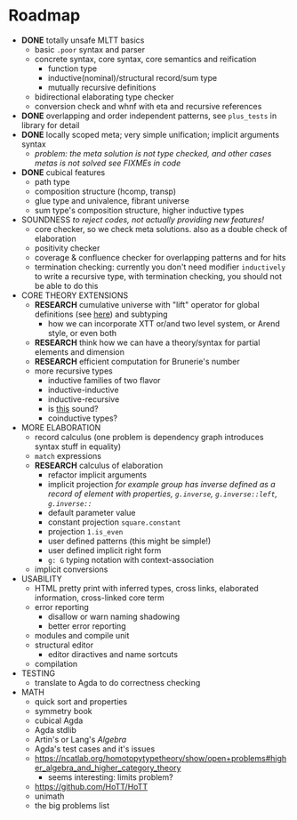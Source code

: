 # Roadmap

* **DONE** totally unsafe MLTT basics
    * basic `.poor` syntax and parser
    * concrete syntax, core syntax, core semantics and reification
        * function type
        * inductive(nominal)/structural record/sum type
        * mutually recursive definitions
    * bidirectional elaborating type checker
    * conversion check and whnf with eta and recursive references
* **DONE** overlapping and order independent patterns, see `plus_tests` in library for detail
* **DONE** locally scoped meta; very simple unification; implicit arguments syntax
    * *problem: the meta solution is not type checked, and other cases metas is not solved see FIXMEs in code*
* **DONE** cubical features
    * path type
    * composition structure (hcomp, transp)
    * glue type and univalence, fibrant universe
    * sum type's composition structure, higher inductive types
* SOUNDNESS *to reject codes, not actually providing new features!*
    * core checker, so we check meta solutions. also as a double check of elaboration
    * positivity checker
    * coverage & confluence checker for overlapping patterns and for hits
    * termination checking: currently you don't need modifier `inductively` to write a recursive type, with termination checking, you should not be able to do this
* CORE THEORY EXTENSIONS
    * **RESEARCH** cumulative universe with "lift" operator for global definitions (see [here](https://mazzo.li/epilogue/index.html%3Fp=857&cpage=1.html)) and subtyping
        * how we can incorporate XTT or/and two level system, or Arend style, or even both
    * **RESEARCH** think how we can have a theory/syntax for partial elements and dimension
    * **RESEARCH** efficient computation for Brunerie's number
    * more recursive types
        * inductive families of two flavor
        * inductive-inductive
        * inductive-recursive
        * is [this](https://arend.readthedocs.io/en/latest/language-reference/definitions/hits/#conditions) sound?
        * coinductive types?
* MORE ELABORATION
    * record calculus (one problem is dependency graph introduces syntax stuff in equality)
    * `match` expressions
    * **RESEARCH** calculus of elaboration
        * refactor implicit arguments
        * implicit projection *for example group has inverse defined as a record of element with properties, `g.inverse`, `g.inverse::left`, `g.inverse::`*
        * default parameter value
        * constant projection `square.constant`
        * projection `1.is_even`
        * user defined patterns (this might be simple!)
        * user defined implicit right form
        * `g: G` typing notation with context-association
    * implicit conversions
* USABILITY
    * HTML pretty print with inferred types, cross links, elaborated information, cross-linked core term
    * error reporting
        * disallow or warn naming shadowing
        * better error reporting
    * modules and compile unit
    * structural editor
        * editor diractives and name sortcuts
    * compilation
* TESTING
    * translate to Agda to do correctness checking
* MATH
    * quick sort and properties
    * symmetry book
    * cubical Agda
    * Agda stdlib
    * Artin's or Lang's *Algebra*
    * Agda's test cases and it's issues
    * https://ncatlab.org/homotopytypetheory/show/open+problems#higher_algebra_and_higher_category_theory
        * seems interesting: limits problem?
    * https://github.com/HoTT/HoTT
    * unimath
    * the big problems list
